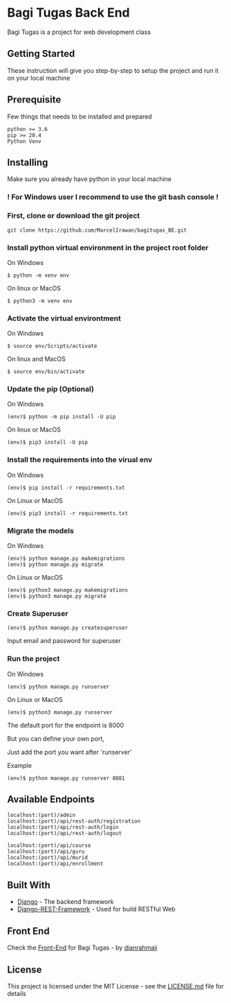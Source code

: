 # Bagi Tugas Back End

Bagi Tugas is a project for web development class

## Getting Started

These instruction will give you step-by-step to setup the project and run it on your local machine

## Prerequisite

Few things that needs to be installed and prepared

```
python >= 3.6
pip >= 20.4
Python Venv
```

## Installing

Make sure you already have python in your local machine

### ! For Windows user I recommend to use the git bash console !

### First, clone or download the git project

```
git clone https://github.com/MarcelIrawan/bagitugas_BE.git
```

### Install python virtual environment in the project root folder

On Windows
```
$ python -m venv env
```

On linux or MacOS
```
$ python3 -m venv env
```

### Activate the virtual environtment

On Windows
```
$ source env/Scripts/activate
```

On linux and MacOS
```
$ source env/bin/activate
```

### Update the pip (Optional)

On Windows
```
(env)$ python -m pip install -U pip
```

On linux or MacOS
```
(env)$ pip3 install -U pip
```

### Install the requirements into the virual env

On Windows
```
(env)$ pip install -r requirements.txt
```

On Linux or MacOS
```
(env)$ pip3 install -r requirements.txt
```

### Migrate the models

On Windows
```
(env)$ python manage.py makemigrations
(env)$ python manage.py migrate
```

On Linux or MacOS
```
(env)$ python3 manage.py makemigrations
(env)$ python3 manage.py migrate
```

### Create Superuser

```
(env)$ python manage.py createsuperuser
```
Input email and password for superuser

### Run the project

On Windows
```
(env)$ python manage.py runserver
```

On Linux or MacOS
```
(env)$ python3 manage.py runserver
```

The default port for the endpoint is 8000

But you can define your own port,

Just add the port you want after 'runserver'

Example
```
(env)$ python manage.py runserver 8081
```

## Available Endpoints

```
localhost:(port)/admin
localhost:(port)/api/rest-auth/registration
localhost:(port)/api/rest-auth/login
localhost:(port)/api/rest-auth/logout
```

```
localhost:(port)/api/course
localhost:(port)/api/guru
localhost:(port)/api/murid
localhost:(port)/api/enrollment
```

## Built With

* [Django](djangoproject.com) - The backend framework
* [Django-REST-Framework](django-rest-framework.org) - Used for build RESTful Web

## Front End

Check the [Front-End](https://github.com/dianrahmaji/bagitugas-frontend) for Bagi Tugas - by [dianrahmaji](https://github.com/dianrahmaji)

## License

This project is licensed under the MIT License - see the [LICENSE.md](LICENSE) file for details